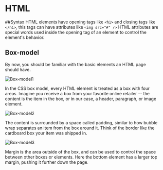 # HTML
##Syntax
HTML elements have opening tags like `<h1>` and closing tags like `</h1>`,  this tags can have attributes like `<img src="#" />` HTML attributes are special words used inside the opening tag of an element to control the element's behavior.
## Box-model
By now, you should be familiar with the basic elements an HTML page should have.

![Box-model1](https://cdn.freecodecamp.org/curriculum/css-box-model/diagram-1.png)

In the CSS box model, every HTML element is treated as a box with four areas.
Imagine you receive a box from your favorite online retailer -- the content is the item in the box, or in our case, a header, paragraph, or image element.

![Box-model2](https://cdn.freecodecamp.org/curriculum/css-box-model/diagram-2.png)

The content is surrounded by a space called padding, similar to how bubble wrap separates an item from the box around it.
Think of the border like the cardboard box your item was shipped in.

![Box-model3](https://cdn.freecodecamp.org/curriculum/css-box-model/diagram-3.png)

Margin is the area outside of the box, and can be used to control the space between other boxes or elements.
Here the bottom element has a larger top margin, pushing it further down the page.
